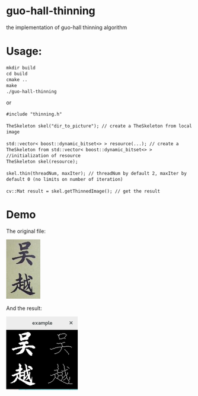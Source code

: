guo-hall-thinning
=================

the implementation of guo-hall thinning algorithm

# Usage:

    mkdir build
    cd build
    cmake ..
    make
    ./guo-hall-thinning

or

    #include "thinning.h"
    
    TheSkeleton skel("dir_to_picture"); // create a TheSkeleton from local image
    
    std::vector< boost::dynamic_bitset<> > resource(...); // create a TheSkeleton from std::vector< boost::dynamic_bitset<> >
    //initialization of resource
    TheSkeleton skel(resource);
    
    skel.thin(threadNum, maxIter); // threadNum by default 2, maxIter by default 0 (no limits on number of iteration)
    
    cv::Mat result = skel.getThinnedImage(); // get the result

# Demo

The original file:

![original](WuYuih.png)

And the result:

![result](result.png)
